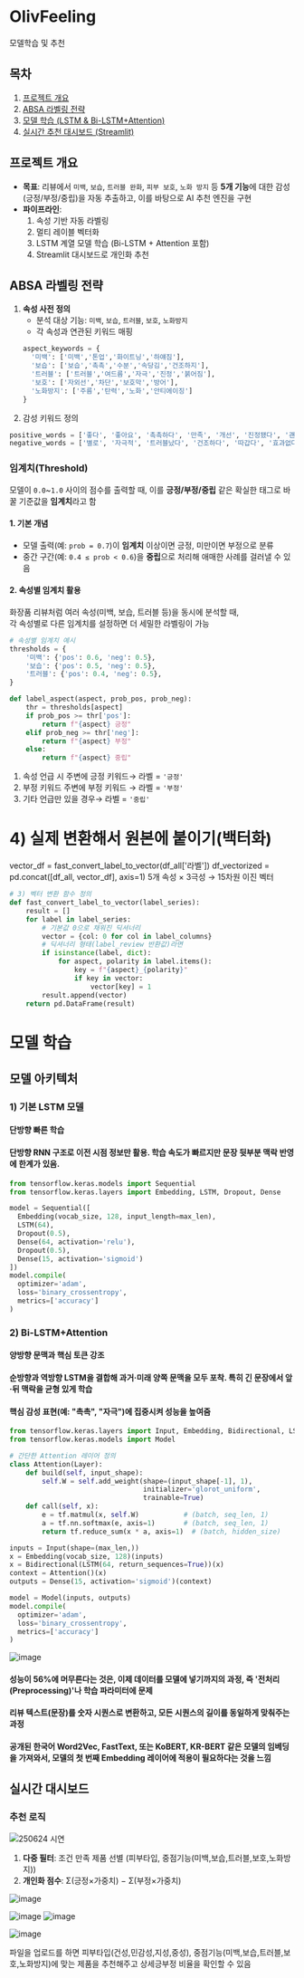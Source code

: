 # OlivFeeling
모델학습 및 추천 
## 목차
1. [프로젝트 개요](#프로젝트-개요)  
2. [ABSA 라벨링 전략](#ABSA-라벨링-전략)    
3. [모델 학습 (LSTM & Bi-LSTM+Attention)](#모델-학습-LSTM--Bi-LSTMAttention)  
4. [실시간 추천 대시보드 (Streamlit)](#실시간-추천-대시보드-Streamlit)
   

## 프로젝트 개요
- **목표**: 리뷰에서 `미백`, `보습`, `트러블 완화`, `피부 보호`, `노화 방지` 등 **5개 기능**에 대한 감성(긍정/부정/중립)을 자동 추출하고, 이를 바탕으로 AI 추천 엔진을 구현  
- **파이프라인**:  
  1. 속성 기반 자동 라벨링  
  2. 멀티 레이블 벡터화  
  3. LSTM 계열 모델 학습 (Bi-LSTM + Attention 포함)  
  4. Streamlit 대시보드로 개인화 추천  

## ABSA 라벨링 전략
1. **속성 사전 정의**  
   - 분석 대상 기능: `미백`, `보습`, `트러블`, `보호`, `노화방지`  
   - 각 속성과 연관된 키워드 매핑  
   ```python
   aspect_keywords = {
     '미백': ['미백','톤업','화이트닝','하얘짐'],
     '보습': ['보습','촉촉','수분','속당김','건조하지'],
     '트러블': ['트러블','여드름','자극','진정','붉어짐'],
     '보호': ['자외선','차단','보호막','방어'],
     '노화방지': ['주름','탄력','노화','안티에이징']
   }

2. 감성 키워드 정의
```python
positive_words = ['좋다', '좋아요', '촉촉하다', '만족', '개선', '진정됐다', '괜찮다', '흡수', '효과', '추천''👍','❤️','😁','강추','합격','맛집','재구매']
negative_words = ['별로', '자극적', '트러블났다', '건조하다', '따갑다', '효과없다', '불편하다', '뒤집어짐', '실망', '아쉬워','피로감을 느끼다','과하다','여드름']
```

### 임계치(Threshold)

모델이 `0.0`~`1.0` 사이의 점수를 출력할 때, 이를 **긍정/부정/중립** 같은 확실한 태그로 바꿀 기준값을 **임계치**라고 함

#### 1. 기본 개념
- 모델 출력(예: `prob = 0.7`)이 **임계치** 이상이면 긍정, 미만이면 부정으로 분류  
- 중간 구간(예: `0.4 ≤ prob < 0.6`)을 **중립**으로 처리해 애매한 사례를 걸러낼 수 있음  

#### 2. 속성별 임계치 활용
화장품 리뷰처럼 여러 속성(미백, 보습, 트러블 등)을 동시에 분석할 때,  
각 속성별로 다른 임계치를 설정하면 더 세밀한 라벨링이 가능

```python
# 속성별 임계치 예시
thresholds = {
    '미백': {'pos': 0.6, 'neg': 0.5},
    '보습': {'pos': 0.5, 'neg': 0.5},
    '트러블': {'pos': 0.4, 'neg': 0.5},
}

def label_aspect(aspect, prob_pos, prob_neg):
    thr = thresholds[aspect]
    if prob_pos >= thr['pos']:
        return f"{aspect} 긍정"
    elif prob_neg >= thr['neg']:
        return f"{aspect} 부정"
    else:
        return f"{aspect} 중립"
```

1. 속성 언급 시 주변에 긍정 키워드→ 라벨 = `'긍정'`
2. 부정 키워드 주변에 부정 키워드 → 라벨 = `'부정'`
3. 기타 언급만 있을 경우→ 라벨 = `'중립'`


# 4) 실제 변환해서 원본에 붙이기(백터화)
vector_df = fast_convert_label_to_vector(df_all['라벨'])
df_vectorized = pd.concat([df_all, vector_df], axis=1)
5개 속성 × 3극성 → 15차원 이진 벡터

```python
# 3) 벡터 변환 함수 정의
def fast_convert_label_to_vector(label_series):
    result = []
    for label in label_series:
        # 기본값 0으로 채워진 딕셔너리
        vector = {col: 0 for col in label_columns}
        # 딕셔너리 형태(label_review 반환값)라면
        if isinstance(label, dict):
            for aspect, polarity in label.items():
                key = f"{aspect}_{polarity}"
                if key in vector:
                    vector[key] = 1
        result.append(vector)
    return pd.DataFrame(result)
```



# 모델 학습
## 모델 아키텍처

### 1) 기본 LSTM 모델
#### 단방향 빠른 학습
####  단방향 RNN 구조로 이전 시점 정보만 활용. 학습 속도가 빠르지만 문장 뒷부분 맥락 반영에 한계가 있음.

```python
from tensorflow.keras.models import Sequential
from tensorflow.keras.layers import Embedding, LSTM, Dropout, Dense

model = Sequential([
  Embedding(vocab_size, 128, input_length=max_len),
  LSTM(64),
  Dropout(0.5),
  Dense(64, activation='relu'),
  Dropout(0.5),
  Dense(15, activation='sigmoid')
])
model.compile(
  optimizer='adam',
  loss='binary_crossentropy',
  metrics=['accuracy']
)
```
###  2) Bi-LSTM+Attention
####  양방향 문맥과 핵심 토큰 강조
####  순방향과 역방향 LSTM을 결합해 과거·미래 양쪽 문맥을 모두 포착. 특히 긴 문장에서 앞·뒤 맥락을 균형 있게 학습
#### 핵심 감성 표현(예: "촉촉", "자극")에 집중시켜 성능을 높여줌  



```python
from tensorflow.keras.layers import Input, Embedding, Bidirectional, LSTM, Dense, Dropout, Layer
from tensorflow.keras.models import Model

# 간단한 Attention 레이어 정의
class Attention(Layer):
    def build(self, input_shape):
        self.W = self.add_weight(shape=(input_shape[-1], 1),
                                 initializer='glorot_uniform',
                                 trainable=True)
    def call(self, x):
        e = tf.matmul(x, self.W)           # (batch, seq_len, 1)
        a = tf.nn.softmax(e, axis=1)       # (batch, seq_len, 1)
        return tf.reduce_sum(x * a, axis=1)  # (batch, hidden_size)

inputs = Input(shape=(max_len,))
x = Embedding(vocab_size, 128)(inputs)
x = Bidirectional(LSTM(64, return_sequences=True))(x)
context = Attention()(x)
outputs = Dense(15, activation='sigmoid')(context)

model = Model(inputs, outputs)
model.compile(
  optimizer='adam',
  loss='binary_crossentropy',
  metrics=['accuracy']
)


```
![image](https://github.com/user-attachments/assets/4566d14e-895b-462f-b2a6-80b4edf5650b)
#### 성능이 56%에 머무른다는 것은, 이제 데이터를 모델에 넣기까지의 과정, 즉 '전처리(Preprocessing)'나 학습 파라미터에 문제
#### 리뷰 텍스트(문장)를 숫자 시퀀스로 변환하고, 모든 시퀀스의 길이를 동일하게 맞춰주는 과정
#### 공개된 한국어 Word2Vec, FastText, 또는 KoBERT, KR-BERT 같은 모델의 임베딩을 가져와서, 모델의 첫 번째 Embedding 레이어에 적용이 필요하다는 것을 느낌
## 실시간 대시보드 
### 추천 로직
![250624 시연](https://github.com/user-attachments/assets/02a85b57-83e3-4783-8937-b21649b68fd3)

1. **다중 필터**: 조건 만족 제품 선별 (피부타입, 중점기능(미백,보습,트러블,보호,노화방지))
2. **개인화 점수**: Σ(긍정×가중치) − Σ(부정×가중치)
   
![image](https://github.com/user-attachments/assets/0ca6b86f-b4cb-44fd-b855-c1917c5cdfca)

![image](https://github.com/user-attachments/assets/8a410e31-699b-47b2-802e-b1e6cd2893f7)
![image](https://github.com/user-attachments/assets/8d5bfe17-3ddb-492c-8725-50e6ed61a351)


![image](https://github.com/user-attachments/assets/bc57087e-e801-47ee-9f48-a6053d7288ca)

파일을 업로드를 하면 피부타입(건성,민감성,지성,중성), 중점기능(미백,보습,트러블,보호,노화방지)에 
맞는 제품을 추천해주고 상세긍부정 비율을 확인할 수 있음
